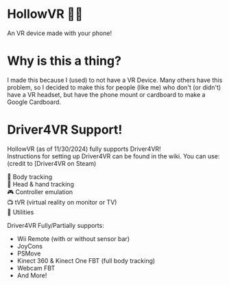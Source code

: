# HollowVR 📱🥽
An VR device made with your phone!

# Why is this a thing? 
I made this because I (used) to not have a VR Device. Many others have this problem, so I decided to make this for people (like me) who don't (or didn't) have a VR headset, but have the phone mount or cardboard to make a Google Cardboard.

# Driver4VR Support!


<p>HollowVR (as of 11/30/2024) fully supports Driver4VR!<br>
Instructions for setting up Driver4VR can be found in the wiki. You can use: (credit to [Driver4VR on Steam)<br>

💪 Body tracking<br>
👋 Head & hand tracking<br>
🎮 Controller emulation<br>
📺 tVR (virtual reality on monitor or TV)<br>
🔧 Utilities<br>

Driver4VR Fully/Partially supports:<br>
- Wii Remote (with or without sensor bar)<br>
- JoyCons<br>
- PSMove<br>
- Kinect 360 & Kinect One FBT (full body tracking)<br>
- Webcam FBT<br>
- And More!<br>
</p>

